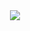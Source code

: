 <!-- github intro -->
<div id=intro-img align="center">
<img src="[https://tse2.mm.bing.net/th?id=OIP.-moIT8248J7y3EQLKHQwCgHaEo&pid=Api&P=0](https://tse3.mm.bing.net/th?id=OIP.K7LzJcMqvIUMTN5rPiGzgQHaEK&pid=Api&P=0)">
<div/>
